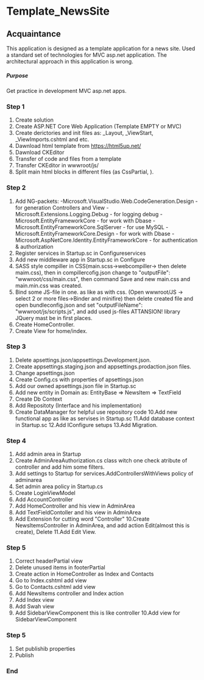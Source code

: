 # Template_NewsSite 

## Acquaintance ##
This application is designed as a template application for a news site. Used a standard set of technologies for MVC asp.net application. 
The architectural approach in this application is wrong.

##### Purpose #####
Get practice in development MVC asp.net apps.

### Step 1 ###
1. Create solution
2. Create ASP.NET Core Web Application (Template EMPTY or MVC)
3. Create derictories and init files as: _Layout, _ViewStart, _ViewImports.cshtml and etc.
4. Dawnload html template from https://html5up.net/
5. Dawnload CKEditor
6. Transfer of code and files from a template
7. Transfer CKEditor in wwwroot/js/
8. Split main html blocks in different files (as CssPartial, ).

### Step 2 ###
1. Add NG-packets:
	-Microsoft.VisualStudio.Web.CodeGeneration.Design - for generation Controllers and View
	-Microsoft.Extensions.Logging.Debug - for logging debug
	-Microsoft.EntityFrameworkCore - for work with Dbase
	-Microsoft.EntityFrameworkCore.SqlServer - for use MySQL 
	-Microsoft.EntityFrameworkCore.Design - for work with Dbase
	-Microsoft.AspNetCore.Identity.EntityFrameworkCore - for authentication & authorization
2. Register services in Startup.sc in Configureservices
3. Add new middleware app in Startup.sc in Configure
4. SASS style compiller in CSS(main.scss->webcompiller-> then delete maim.css), 
	then in compillercofig.json change to "outputFile": "wwwroot/css/main.css",
	then command Save and new main.css and main.min.css was created.
5. Bind some JS-file in one. as like as with css. (Open wwwroot/JS -> select 2 or more files->Binder and minifire)
	then delete created file and open bundleconfig.json and set "outputFileName": "wwwroot/js/scripts.js", and add used js-files
	ATTANSION! library JQuery mast be in first places.
6. Create HomeController.
7. Create View for home/index.

### Step 3 ###
1. Delete apsettings.json/appsettings.Development.json.
2. Create appsettings.staging.json and appsettings.prodaction.json files.
3. Change apsettings.json 
4. Create Config.cs with properties of apsettings.json 
5. Add our owned apsettings.json file in Startup.sc
6. Add new entity in Domain as: EntityBase =>  NewsItem => TextField
7. Create Db Context
8. Add Repositoty (Interface and his implementation)
9. Create DataManager for helpful use repository code
10.Add new functional app as like as servises in Startup.sc
11.Add database context in Startup.sc
12.Add IConfigure setups
13.Add Migration.

### Step 4 ###
1. Add admin area in Startup 
2. Create AdminAreaAuthorization.cs class witch one check atribute of controller and add him some filters.
3. Add settings to Startup for services.AddControllersWithViews policy of adminarea
4. Set admin area policy in Startup.cs
5. Create LoginViewModel
6. Add AccountController
7. Add HomeController and his view in AdminArea
8. Add TextFieldContoller and his view in AdminArea
9. Add Extension for cutting word "Controller"
10.Create NewsItemsController in AdminArea, and add action Edit(almost this is create), Delete
11.Add Edit View.

### Step 5 ###
1. Correct headerPartial view
2. Delete unused items in footerPartial
3. Create action in HomeController as Index and Contacts
4. Go to Index.cshtml add view 
5. Go to Contacts.cshtml add view 
6. Add NewsItems controller and Index action
7. Add Index view 
8. Add Swah view
9. Add SidebarViewComponent this is like controller
10.Add view for SidebarViewComponent

### Step 5 ###
1. Set publishib properties
2. Publish

### End ###